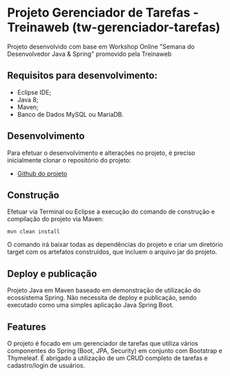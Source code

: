 # Projeto Gerenciador de Tarefas - Treinaweb (tw-gerenciador-tarefas)

Projeto desenvolvido com base em Workshop Online "Semana do Desenvolvedor Java & Spring" promovido pela Treinaweb

## Requisitos para desenvolvimento:

- Eclipse IDE;
- Java 8;
- Maven;
- Banco de Dados MySQL ou MariaDB.

## Desenvolvimento

Para efetuar o desenvolvimento e alterações no projeto, é preciso inicialmente clonar o repositório do projeto:

- [Github do projeto](https://github.com/lucasaraujo0407/tw-gerenciador-tarefas.git)

## Construção

Efetuar via Terminal ou Eclipse a execução do comando de construção e compilação do projeto via Maven:

```shell
mvn clean install
```

O comando irá baixar todas as dependências do projeto e criar um diretório target com os artefatos construídos, que incluem o arquivo jar do projeto. 

## Deploy e publicação

Projeto Java em Maven baseado em demonstração de utilização do ecossistema Spring. Não necessita de deploy e publicação, sendo executado como uma simples aplicação Java Spring Boot.

## Features

O projeto é focado em um gerenciador de tarefas que utiliza vários componentes do Spring (Boot, JPA, Security) em conjunto com Bootstrap e Thymeleaf. É abrigado a utilização de um CRUD completo de tarefas e cadastro/login de usuários.

